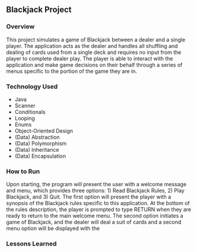 ## Blackjack Project

### Overview

This project simulates a game of Blackjack between a dealer and a single player.  The application acts as the dealer and handles all shuffling and dealing of cards used from a single deck and requires no input from the player to complete dealer play.  The player is able to interact with the application and make game decisions on their behalf through a series of menus specific to the portion of the game they are in.

### Technology Used

* Java
* Scanner
* Conditionals
* Looping
* Enums
* Object-Oriented Design
* (Data) Abstraction
* (Data) Polymorphism
* (Data) Inheritance
* (Data) Encapsulation

### How to Run

Upon starting, the program will present the user with a welcome message and menu, which provides three options: 1) Read Blackjack Rules, 2) Play Blackjack, and 3) Quit.  The first option will present the player with a synopsis of the Blackjack rules specific to this application.  At the bottom of the rules description, the player is prompted to type RETURN when they are ready to return to the main welcome menu.  The second option initiates a game of Blackjack, and the dealer will deal a suit of cards and a second menu option will be displayed with the 

### Lessons Learned
